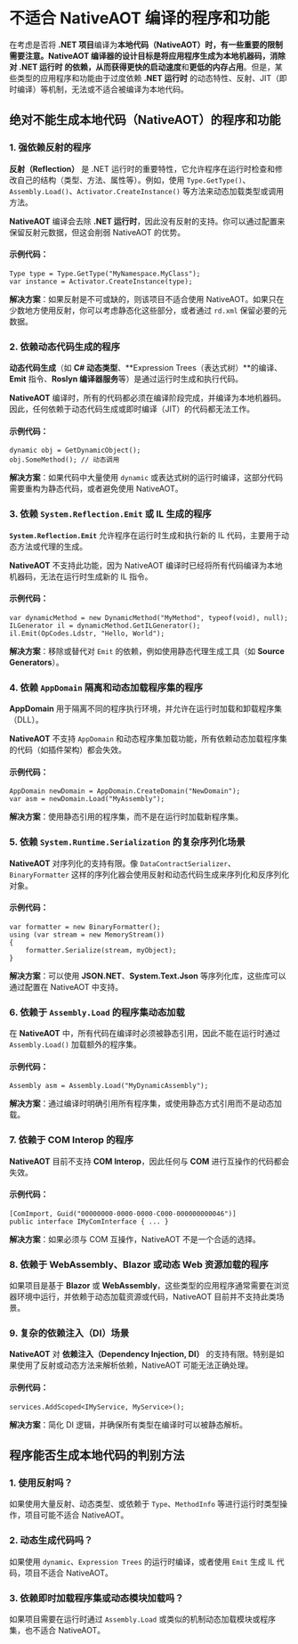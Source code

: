 # 不适合 NativeAOT 编译的程序和功能

在考虑是否将 **.NET 项目**编译为**本地代码（NativeAOT）**时，有一些重要的限制需要注意。**NativeAOT** 编译器的设计目标是将应用程序生成为本地机器码，消除对 **.NET 运行时** 的依赖，从而获得**更快的启动速度**和**更低的内存占用**。但是，某些类型的应用程序和功能由于过度依赖 **.NET 运行时** 的动态特性、反射、JIT（即时编译）等机制，无法或不适合被编译为本地代码。

## 绝对不能生成本地代码（NativeAOT）的程序和功能

### 1. 强依赖反射的程序

**反射（Reflection）** 是 .NET 运行时的重要特性，它允许程序在运行时检查和修改自己的结构（类型、方法、属性等）。例如，使用 `Type.GetType()`、`Assembly.Load()`、`Activator.CreateInstance()` 等方法来动态加载类型或调用方法。

**NativeAOT** 编译会去除 **.NET 运行时**，因此没有反射的支持。你可以通过配置来保留反射元数据，但这会削弱 NativeAOT 的优势。

#### 示例代码：

    Type type = Type.GetType("MyNamespace.MyClass");
    var instance = Activator.CreateInstance(type);

**解决方案**：如果反射是不可或缺的，则该项目不适合使用 NativeAOT。如果只在少数地方使用反射，你可以考虑静态化这些部分，或者通过 `rd.xml` 保留必要的元数据。

### 2. 依赖动态代码生成的程序

**动态代码生成**（如 **C# 动态类型**、**Expression Trees（表达式树）**的编译、**Emit** 指令、**Roslyn 编译器服务**等）是通过运行时生成和执行代码。

**NativeAOT** 编译时，所有的代码都必须在编译阶段完成，并编译为本地机器码。因此，任何依赖于动态代码生成或即时编译（JIT）的代码都无法工作。

#### 示例代码：

    dynamic obj = GetDynamicObject();
    obj.SomeMethod(); // 动态调用

**解决方案**：如果代码中大量使用 `dynamic` 或表达式树的运行时编译，这部分代码需要重构为静态代码，或者避免使用 NativeAOT。

### 3. 依赖 `System.Reflection.Emit` 或 IL 生成的程序

**`System.Reflection.Emit`** 允许程序在运行时生成和执行新的 IL 代码，主要用于动态方法或代理的生成。

**NativeAOT** 不支持此功能，因为 NativeAOT 编译时已经将所有代码编译为本地机器码，无法在运行时生成新的 IL 指令。

#### 示例代码：

    var dynamicMethod = new DynamicMethod("MyMethod", typeof(void), null);
    ILGenerator il = dynamicMethod.GetILGenerator();
    il.Emit(OpCodes.Ldstr, "Hello, World");

**解决方案**：移除或替代对 `Emit` 的依赖，例如使用静态代理生成工具（如 **Source Generators**）。

### 4. 依赖 `AppDomain` 隔离和动态加载程序集的程序

**AppDomain** 用于隔离不同的程序执行环境，并允许在运行时加载和卸载程序集（DLL）。

**NativeAOT** 不支持 `AppDomain` 和动态程序集加载功能，所有依赖动态加载程序集的代码（如插件架构）都会失效。

#### 示例代码：

    AppDomain newDomain = AppDomain.CreateDomain("NewDomain");
    var asm = newDomain.Load("MyAssembly");

**解决方案**：使用静态引用的程序集，而不是在运行时加载新程序集。

### 5. 依赖 `System.Runtime.Serialization` 的复杂序列化场景

**NativeAOT** 对序列化的支持有限。像 `DataContractSerializer`、`BinaryFormatter` 这样的序列化器会使用反射和动态代码生成来序列化和反序列化对象。

#### 示例代码：

    var formatter = new BinaryFormatter();
    using (var stream = new MemoryStream())
    {
        formatter.Serialize(stream, myObject);
    }

**解决方案**：可以使用 **JSON.NET**、**System.Text.Json** 等序列化库，这些库可以通过配置在 NativeAOT 中支持。

### 6. 依赖于 `Assembly.Load` 的程序集动态加载

在 **NativeAOT** 中，所有代码在编译时必须被静态引用，因此不能在运行时通过 `Assembly.Load()` 加载额外的程序集。

#### 示例代码：

    Assembly asm = Assembly.Load("MyDynamicAssembly");

**解决方案**：通过编译时明确引用所有程序集，或使用静态方式引用而不是动态加载。

### 7. 依赖于 COM Interop 的程序

**NativeAOT** 目前不支持 **COM Interop**，因此任何与 **COM** 进行互操作的代码都会失效。

#### 示例代码：

    [ComImport, Guid("00000000-0000-0000-C000-000000000046")]
    public interface IMyComInterface { ... }

**解决方案**：如果必须与 COM 互操作，NativeAOT 不是一个合适的选择。

### 8. 依赖于 WebAssembly、Blazor 或动态 Web 资源加载的程序

如果项目是基于 **Blazor** 或 **WebAssembly**，这些类型的应用程序通常需要在浏览器环境中运行，并依赖于动态加载资源或代码，NativeAOT 目前并不支持此类场景。

### 9. 复杂的依赖注入（DI）场景

**NativeAOT** 对 **依赖注入（Dependency Injection, DI）** 的支持有限。特别是如果使用了反射或动态方法来解析依赖，NativeAOT 可能无法正确处理。

#### 示例代码：

    services.AddScoped<IMyService, MyService>();

**解决方案**：简化 DI 逻辑，并确保所有类型在编译时可以被静态解析。

## 程序能否生成本地代码的判别方法

### 1. 使用反射吗？

如果使用大量反射、动态类型、或依赖于 `Type`、`MethodInfo` 等进行运行时类型操作，项目可能不适合 NativeAOT。

### 2. 动态生成代码吗？

如果使用 `dynamic`、`Expression Trees` 的运行时编译，或者使用 `Emit` 生成 IL 代码，项目不适合 NativeAOT。

### 3. 依赖即时加载程序集或动态模块加载吗？

如果项目需要在运行时通过 `Assembly.Load` 或类似的机制动态加载模块或程序集，也不适合 NativeAOT。
